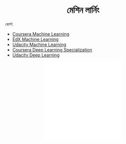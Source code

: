 
<h1 align="center">মেশিন লার্নিং</h1>

কোর্স: <br/>

* [Coursera Machine Learning](https://goo.gl/TJZUmy)<br/>
* [EdX Machine Learning](https://goo.gl/fWHmdL)<br/>
* [Udacity Machine Learning](https://goo.gl/kM4eYH)<br/>
* [Coursera Deep Learning Specialization](https://www.coursera.org/specializations/deep-learning)<br/>
* [Udacity Deep Learning](https://www.udacity.com/course/intro-to-tensorflow-for-deep-learning--ud187)<br/>

<p align="center">
  <a href="https://ekramasif.me">
    <img align="center" src="https://raw.githubusercontent.com/ekramasif/ekramasif/main/EkramAsif.gif" width="50%">
  </a>
</p>
